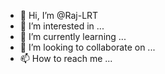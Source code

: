 - 👋 Hi, I’m @Raj-LRT
- 👀 I’m interested in ...
- 🌱 I’m currently learning ...
- 💞️ I’m looking to collaborate on ...
- 📫 How to reach me ...

<!---
Raj-LRT/Raj-LRT is a ✨ special ✨ repository because its `README.md` (this file) appears on your GitHub profile.
You can click the Preview link to take a look at your changes.
--->
